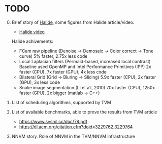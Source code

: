
TODO
====


  0. Brief story of [Halide](http://halide-lang.org/), some figures from Halide
     article/video.

      * [Halide video](https://youtu.be/3uiEyEKji0M)

     Halide achivements:

      * FCam raw pipeline (Denoise -> Demosaic -> Color correct -> Tone curve)
        5% faster, 2.75x less code
      * Local Laplacian filters (Permaid-based, increased local contrast)
        Baseline used OpenMP and Intel Performance Primitives (IPP)
        2x faster (CPU), 7x faster (GPU), 4x less code
      * Bilateral Grid (Grid -> Bluring -> Slicing)
        5.9x faster (CPU), 2x faster (GPU), 3x less code
      * Snake image segmentation (Li et all, 2010)
        70x faster (CPU), 1250x faster (GPU), 2x bigger (matlab -> C++)


  1. List of scheduling algorithms, supported by TVM
  2. List of available benchmarks, able to prove the results from TVM article

      * https://www.sysml.cc/doc/78.pdf
      * https://dl.acm.org/citation.cfm?doid=3229762.3229764

  3. NNVM story. Role of NNVM in the TVM/NNVM infrastructure

  
